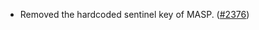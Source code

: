 - Removed the hardcoded sentinel key of MASP.
  ([\#2376](https://github.com/anoma/namada/pull/2376))